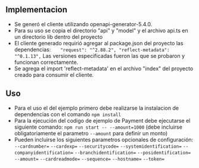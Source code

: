 ## Implementacion

- Se generó el cliente utilizando openapi-generator-5.4.0.
- Para su uso se copia el directorio "api" y "model" y el archivo api.ts en un directorio lib dentro del proyecto
- El cliente generado requirió agregar al package.json del proyecto las dependencias:
`   "request": "^2.88.2",
    "reflect-metadata": "^0.1.13",`
  Las versiones especificadas fueron las que se probaron y funcionan correctamente.
- Se agrega el import 'reflect-metadata' en el archivo "index" del proyecto creado para consumir el cliente.

## Uso

- Para el uso el del ejemplo primero debe realizarse la instalacion de dependencias con el comando 
  `npm install`
- Para la ejecución del codigo de ejemplo de Payment debe ejecutarse el siguiente comando:
  `npm run start -- --amount=1000`
  (debe incluirse obligatoriamente el parametro `--amount` para definir un monto)
- Pueden incluirse los siguientes parametros opcionales de configuración:  
  `--cardnumber=`
  `--cardexp=`
  `--securitycode=`
  `--systemidentification=`
  `--companyidentification=`
  `--branchidentification=`
  `--posidentification=`
  `--amount=`
  `--cardreadmode=`
  `--sequence=`
  `--hostname=`
  `--token=`
